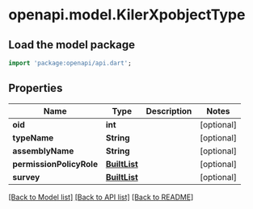 # openapi.model.KilerXpobjectType

## Load the model package
```dart
import 'package:openapi/api.dart';
```

## Properties
Name | Type | Description | Notes
------------ | ------------- | ------------- | -------------
**oid** | **int** |  | [optional] 
**typeName** | **String** |  | [optional] 
**assemblyName** | **String** |  | [optional] 
**permissionPolicyRole** | [**BuiltList<KilerPermissionPolicyRole>**](KilerPermissionPolicyRole.md) |  | [optional] 
**survey** | [**BuiltList<KilerSurvey>**](KilerSurvey.md) |  | [optional] 

[[Back to Model list]](../README.md#documentation-for-models) [[Back to API list]](../README.md#documentation-for-api-endpoints) [[Back to README]](../README.md)


